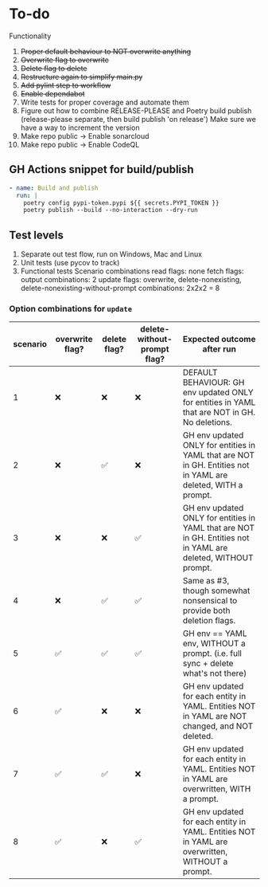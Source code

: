 # To-do

Functionality

1. ~~Proper default behaviour to NOT overwrite anything~~
1. ~~Overwrite flag to overwrite~~
1. ~~Delete flag to delete~~
1. ~~Restructure again to simplify main.py~~
1. ~~Add pylint step to workflow~~
1. ~~Enable dependabot~~
1. Write tests for proper coverage and automate them
1. Figure out how to combine RELEASE-PLEASE and Poetry build publish (release-please separate, then build publish 'on release')
  Make sure we have a way to increment the version
1. Make repo public -> Enable sonarcloud
1. Make repo public -> Enable CodeQL

## GH Actions snippet for build/publish

```yaml
- name: Build and publish
  run: |
    poetry config pypi-token.pypi ${{ secrets.PYPI_TOKEN }}
    poetry publish --build --no-interaction --dry-run
```

## Test levels

1. Separate out test flow, run on Windows, Mac and Linux
1. Unit tests (use pycov to track)
1. Functional tests
  Scenario combinations
    read
      flags: none
    fetch
      flags: output
      combinations: 2
    update
      flags: overwrite, delete-nonexisting, delete-nonexisting-without-prompt
      combinations: 2x2x2 = 8

### Option combinations for `update`

scenario|overwrite flag? |delete flag? |delete-without-prompt flag?|Expected outcome after run
|--|--|--|--|--|
1 | ❌ | ❌ | ❌ | DEFAULT BEHAVIOUR: GH env updated ONLY for entities in YAML that are NOT in GH. No deletions.
2 | ❌ | ✅ | ❌ | GH env updated ONLY for entities in YAML that are NOT in GH. Entities not in YAML are deleted, WITH a prompt.
3 | ❌ | ❌ | ✅ | GH env updated ONLY for entities in YAML that are NOT in GH. Entities not in YAML are deleted, WITHOUT prompt.
4 | ❌ | ✅ | ✅ | Same as #3, though somewhat nonsensical to provide both deletion flags.
5 | ✅ | ✅ | ✅ | GH env == YAML env, WITHOUT a prompt. (i.e. full sync + delete what's not there)
6 | ✅ | ❌ | ❌ | GH env updated for each entity in YAML. Entities NOT in YAML are NOT changed, and NOT deleted.
7 | ✅ | ✅ | ❌ | GH env updated for each entity in YAML. Entities NOT in YAML are overwritten, WITH a prompt.
8 | ✅ | ❌ | ✅ | GH env updated for each entity in YAML. Entities NOT in YAML are overwritten, WITHOUT a prompt.
